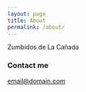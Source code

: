 ```yaml
---
layout: page
title: About
permalink: /about/
---
```


Zumbidos de La Cañada

### Contact me

[email@domain.com](mailto:email@domain.com)